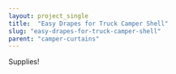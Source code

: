```yaml
---
layout: project_single
title:  "Easy Drapes for Truck Camper Shell"
slug: "easy-drapes-for-truck-camper-shell"
parent: "camper-curtains"
---
```

Supplies!